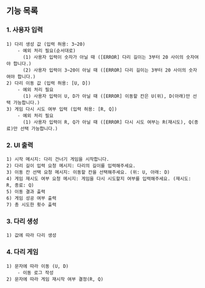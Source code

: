 ## 기능 목록

### 1. 사용자 입력
    1) 다리 생성 값 (입력 허용: 3~20)
        - 예외 처리 필요(순서대로)
          (1) 사용자 입력이 숫자가 아닐 때 ([ERROR] 다리 길이는 3부터 20 사이의 숫자여야 합니다.)
          (2) 사용자 입력이 3~20이 아닐 때 ([ERROR] 다리 길이는 3부터 20 사이의 숫자여야 합니다.)
    2) 다리 이동 값 (입력 허용: [U, D])
        - 예외 처리 필요
          (1) 사용자 입력이 U, D가 아닐 때 ([ERROR] 이동할 칸은 U(위), D(아래)만 선택 가능합니다.)
    3) 게임 다시 시도 여부 입력 (입력 허용: [R, Q])
        - 예외 처리 필요
          (1) 사용자 입력이 R, Q가 아닐 때 ([ERROR] 다시 시도 여부는 R(재시도), Q(종료)만 선택 가능합니다.)

### 2.  UI 출력
    1) 시작 메시지: 다리 건너기 게임을 시작합니다.
    2) 다리 길이 입력 요청 메시지: 다리의 길이를 입력해주세요.
    3) 이동 칸 선택 요청 메시지: 이동할 칸을 선택해주세요. (위: U, 아래: D)
    4) 게임 재시도 여부 요청 메시지: 게임을 다시 시도할지 여부를 입력해주세요. (재시도: R, 종료: Q)
    5) 이동 결과 출력
    6) 게임 성공 여부 출력
    7) 총 시도한 횟수 출력

### 3. 다리 생성
    1) 값에 따라 다리 생성

### 4. 다리 게임
    1) 문자에 따라 이동 (U, D)
        - 이동 로그 작성 
    2) 문자에 따라 게임 재시작 여부 결정(R, Q)
